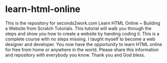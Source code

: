 # learn-html-online
This is the repository for seconds2work.com Learn HTML Online ~ Building a Website from Scratch Tutorials. This tutorial will walk you through the steps and show you how to create a website by handing coding it. This is a complete course with no steps missing. I taught myself to become a web designer and developer. You now have the opportunity to learn HTML online for free from home or anywhere in the world. Please share this information and repository with everybody you know. Thank you and God bless.
